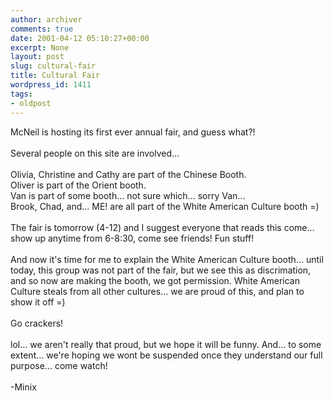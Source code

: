 ```yaml
---
author: archiver
comments: true
date: 2001-04-12 05:10:27+00:00
excerpt: None
layout: post
slug: cultural-fair
title: Cultural Fair
wordpress_id: 1411
tags:
- oldpost
---
```


McNeil is hosting its first ever annual fair, and guess what?!<br /><br />Several people on this site are involved...<br /><br />Olivia, Christine and Cathy are part of the Chinese Booth.<br />Oliver is part of the Orient booth.<br />Van is part of some booth... not sure which... sorry Van...<br />Brook, Chad, and... ME!  are all part of the White American Culture booth =)<br /><br />The fair is tomorrow (4-12) and I suggest everyone that reads this come... show up anytime from 6-8:30, come see friends!  Fun stuff!  <br /><br />And now it's time for me to explain the White American Culture booth... until today, this group was not part of the fair, but we see this as discrimation, and so now are making the booth, we got permission.  White American Culture steals from all other cultures... we are proud of this, and plan to show it off =)<br /><br />Go crackers!<br /><br />lol... we aren't really that proud, but we hope it will be funny.  And... to some extent... we're hoping we wont be suspended once they understand our full purpose... come watch!<br /><br />-Minix